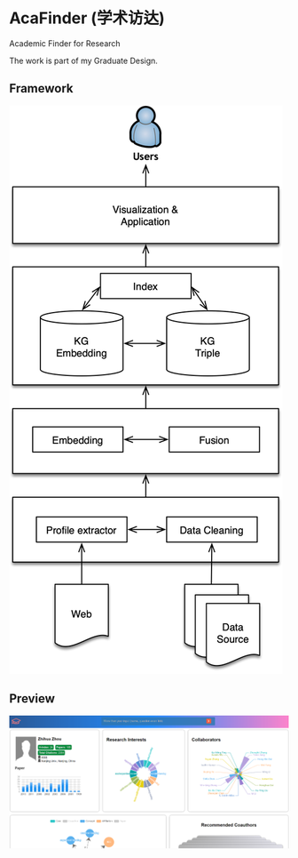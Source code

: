 # AcaFinder (学术访达)
Academic Finder for Research

The work is part of my Graduate Design.

## Framework
![](https://github.com/xyjigsaw/AcaFinder/blob/master/AcaFinder%20Architecture.png)

## Preview
![](https://github.com/xyjigsaw/AcaFinder/blob/master/preview3.png)
